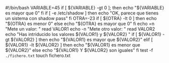 
#!/bin/bash
VARIABLE=45
if [ ${VARIABLE} -gt 0 ]; then
 echo "${VARIABLE} es mayor que 0"
fi
if [ -e /etc/shadow ]
then
    echo "OK, parece que tienes un sistema con shadow pass"
fi
OTRA=-23
if [ ${OTRA} -lt 0 ]
then
echo "${OTRA} es menor 0"
else
echo "${OTRA} es mayor que 0"
fi
echo =n "Mete un valor: "
read VALOR1
echo -n "Mete otro valor: "
read VALOR2
echo "Has intriducido los valores ${VALOR1} y ${VALOR2} "
if [ ${VALOR1} -gt ${VALOR2} ]
then
echo "${VALOR1} es mayor que ${VALOR2}"
elif [ ${VALOR1} -lt ${VALOR2} ]
then
echo "${VALOR1} es menor que ${VALOR2}"
else
  echo "${VALOR1} Y ${VALOR2} son iguales"
fi
test -f `./fichero.txt`   touch fichero.txt
